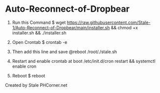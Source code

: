 # Auto-Reconnect-of-Dropbear


1) Run this Command
$ wget https://raw.githubusercontent.com/Stale-1/Auto-Reconnect-of-Dropbear/main/installer.sh && chmod +x installer.sh && ./installer.sh

2) Open Crontab
$ crontab -e

3) Then add this line and save
@reboot /root/./stale.sh

4) Restart and enable crontab at boot
/etc/init.d/cron restart && systemctl enable cron

5) Reboot
$ reboot


Created by Stale
PHCorner.net

